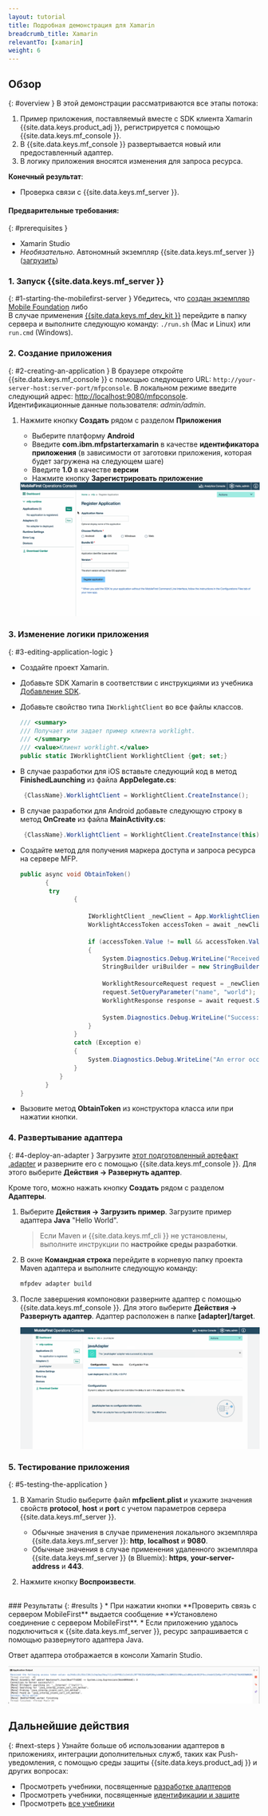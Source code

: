 ```yaml
---
layout: tutorial
title: Подробная демонстрация для Xamarin
breadcrumb_title: Xamarin
relevantTo: [xamarin]
weight: 6
---
```

<!-- NLS_CHARSET=UTF-8 -->
## Обзор
{: #overview }
В этой демонстрации рассматриваются все этапы потока:

1. Пример приложения, поставляемый вместе с SDK клиента Xamarin {{site.data.keys.product_adj }}, регистрируется с помощью {{site.data.keys.mf_console }}.
2. В {{site.data.keys.mf_console }} развертывается новый или предоставленный адаптер.  
3. В логику приложения вносятся изменения для запроса ресурса.

**Конечный результат**:

* Проверка связи с {{site.data.keys.mf_server }}.

#### Предварительные требования:
{: #prerequisites }
* Xamarin Studio
* *Необязательно*. Автономный экземпляр {{site.data.keys.mf_server }} ([загрузить]({{site.baseurl}}/downloads))

### 1. Запуск {{site.data.keys.mf_server }}
{: #1-starting-the-mobilefirst-server }
Убедитесь, что [создан экземпляр Mobile Foundation](../../bluemix/using-mobile-foundation) либо  
В случае применения [{{site.data.keys.mf_dev_kit }}](../../installation-configuration/development/) перейдите в папку сервера и выполните следующую команду: `./run.sh` (Mac и Linux) или `run.cmd` (Windows).

### 2. Создание приложения
{: #2-creating-an-application }
В браузере откройте {{site.data.keys.mf_console }} с помощью следующего URL: `http://your-server-host:server-port/mfpconsole`. В локальном режиме введите следующий адрес: [http://localhost:9080/mfpconsole](http://localhost:9080/mfpconsole). Идентификационные данные пользователя: *admin/admin*.

1. Нажмите кнопку **Создать** рядом с разделом **Приложения**
    * Выберите платформу **Android**
    * Введите **com.ibm.mfpstarterxamarin** в качестве **идентификатора приложения** (в зависимости от заготовки приложения, которая будет загружена на следующем шаге)
    * Введите **1.0** в качестве **версии**
    * Нажмите кнопку **Зарегистрировать приложение**

    <img class="gifplayer" alt="Регистрация приложения" src="register-an-application-xamarin.gif"/>

### 3. Изменение логики приложения
{: #3-editing-application-logic }
* Создайте проект Xamarin.
* Добавьте SDK Xamarin в соответствии с инструкциями из учебника [Добавление SDK](../../application-development/sdk/xamarin/).
* Добавьте свойство типа `IWorklightClient` во все файлы классов.

   ```csharp
   /// <summary>
   /// Получает или задает пример клиента worklight.
   /// </summary>
   /// <value>Клиент worklight.</value>
   public static IWorklightClient WorklightClient {get; set;}
   ```
* В случае разработки для iOS вставьте следующий код в метод **FinishedLaunching** из файла **AppDelegate.cs**:

  ```csharp
   {ClassName}.WorklightClient = WorklightClient.CreateInstance();
  ```
* В случае разработки для Android добавьте следующую строку в метод **OnCreate** из файла **MainActivity.cs**:

  ```csharp
   {ClassName}.WorklightClient = WorklightClient.CreateInstance(this);
  ```
* Создайте метод для получения маркера доступа и запроса ресурса на сервере MFP.
   
    ```csharp
    public async void ObtainToken()
           { 
            try
                   {
       
                       IWorklightClient _newClient = App.WorklightClient;
                       WorklightAccessToken accessToken = await _newClient.AuthorizationManager.ObtainAccessToken("");
       
                       if (accessToken.Value != null && accessToken.Value != "")
                       {
                           System.Diagnostics.Debug.WriteLine("Received the following access token value: " + accessToken.Value);
                           StringBuilder uriBuilder = new StringBuilder().Append("/adapters/javaAdapter/resource/greet");
       
                           WorklightResourceRequest request = _newClient.ResourceRequest(new Uri(uriBuilder.ToString(), UriKind.Relative), "GET");
                           request.SetQueryParameter("name", "world");
                           WorklightResponse response = await request.Send();
       
                           System.Diagnostics.Debug.WriteLine("Success: " + response.ResponseText);
                       }
                   }
                   catch (Exception e)
                   {
                       System.Diagnostics.Debug.WriteLine("An error occurred: '{0}'", e);
                   }
               }
           }
    }
   ```
  
* Вызовите метод **ObtainToken** из конструктора класса или при нажатии кнопки.

### 4. Развертывание адаптера
{: #4-deploy-an-adapter }
Загрузите [этот подготовленный артефакт .adapter](../javaAdapter.adapter) и разверните его с помощью {{site.data.keys.mf_console }}. Для этого выберите **Действия → Развернуть адаптер**.

Кроме того, можно нажать кнопку **Создать** рядом с разделом **Адаптеры**.  

1. Выберите **Действия → Загрузить пример**. Загрузите пример адаптера **Java** "Hello World".

   > Если Maven и {{site.data.keys.mf_cli }} не установлены, выполните инструкции по **настройке среды разработки**.

2. В окне **Командная строка** перейдите в корневую папку проекта Maven адаптера и выполните следующую команду:

   ```bash
   mfpdev adapter build
   ```

3. После завершения компоновки разверните адаптер с помощью {{site.data.keys.mf_console }}. Для этого выберите **Действия → Развернуть адаптер**. Адаптер расположен в папке **[adapter]/target**.

   <img class="gifplayer" alt="Развертывание адаптера" src="create-an-adapter.png"/>

<!-- <img src="device-screen.png" alt="sample app" style="float:right"/>-->
### 5. Тестирование приложения
{: #5-testing-the-application }
1. В Xamarin Studio выберите файл **mfpclient.plist** и укажите значения свойств **protocol**, **host** и **port** с учетом параметров сервера {{site.data.keys.mf_server }}.
    * Обычные значения в случае применения локального экземпляра {{site.data.keys.mf_server }}: **http**, **localhost** и **9080**.
    * Обычные значения в случае применения удаленного экземпляра {{site.data.keys.mf_server }} (в Bluemix): **https**, **your-server-address** и **443**.

2. Нажмите кнопку **Воспроизвести**.

<br clear="all"/>
### Результаты
{: #results }
* При нажатии кнопки **Проверить связь с сервером MobileFirst** выдается сообщение **Установлено соединение с сервером MobileFirst**.
* Если приложению удалось подключиться к {{site.data.keys.mf_server }}, ресурс запрашивается с помощью развернутого адаптера Java.

Ответ адаптера отображается в консоли Xamarin Studio.

![Изображение приложения, успешно вызвавшего ресурс из {{site.data.keys.mf_server }}](console-output.png)

## Дальнейшие действия
{: #next-steps }
Узнайте больше об использовании адаптеров в приложениях, интеграции дополнительных служб, таких как Push-уведомления, с помощью среды защиты {{site.data.keys.product_adj }} и других вопросах:

- Просмотреть учебники, посвященные [разработке адаптеров](../../adapters/)
- Просмотреть учебники, посвященные [идентификации и защите](../../authentication-and-security/)
- Просмотреть [все учебники](../../all-tutorials)
